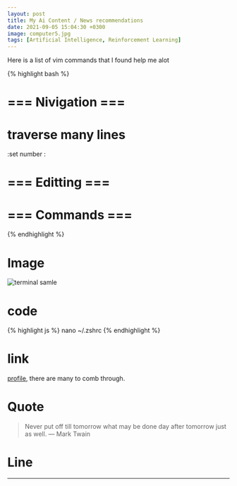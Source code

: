 ```yaml
---
layout: post
title: My Ai Content / News recommendations
date: 2021-09-05 15:04:30 +0300
image: computer5.jpg
tags: [Artificial Intelligence, Reinforcement Learning]
---
```


Here is a list of vim commands that I found help me alot


{% highlight bash %}

# === Nivigation ===

# traverse many lines
:set number
:<line number>

# === Editting ===


# === Commands === 

{% endhighlight %}


# Image

![terminal samle]({{site.baseurl}}/img/posts/terminal.png)

# code

{% highlight js %}
nano ~/.zshrc
{% endhighlight %}

# link

[profile](https://gist.github.com/hernamesbarbara/1937937), there are many to comb through.

# Quote

> Never put off till tomorrow what may be done day after tomorrow just as well. — Mark Twain

# Line

---
